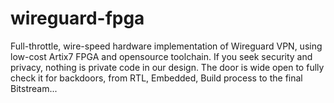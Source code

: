 # wireguard-fpga
Full-throttle, wire-speed hardware implementation of Wireguard VPN, using low-cost Artix7 FPGA and opensource toolchain. If you seek security and privacy, nothing is private code in our design. The door is wide open to fully check it for backdoors, from RTL, Embedded, Build process to the final Bitstream...
